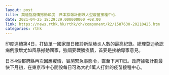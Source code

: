 ```yaml
---
layout: post
title: 莫迪指疫情撼動印度　日本據報計劃設大型疫苗接種中心
date: 2021-04-25 18:29:29.000000000 +08:00
link: https://news.rthk.hk/rthk/ch/component/k2/1587630-20210425.htm
categories: rthk
---
```


印度連續第4日，打破單一國家單日確診新型肺炎人數的最高紀錄。總理莫迪承認病例激增尤如風暴撼動國家，強調要戰勝疫情，首要是接納專家意見。

日本4個都府縣再次因應疫情，實施緊急事態令，直至下月11日。政府據報計劃最快下月初，在東京市中心開設每日可為大約1萬人打針的疫苗接種中心。
